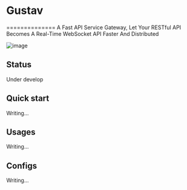 # Gustav
==============
A Fast API Service Gateway, Let Your RESTful API Becomes A Real-Time WebSocket API Faster And Distributed

![image](http://img.gawkerassets.com/img/18kzpdz4lkrzejpg/ku-xlarge.jpg)

## Status
Under develop

## Quick start
Writing…

## Usages
Writing…

## Configs
Writing…
